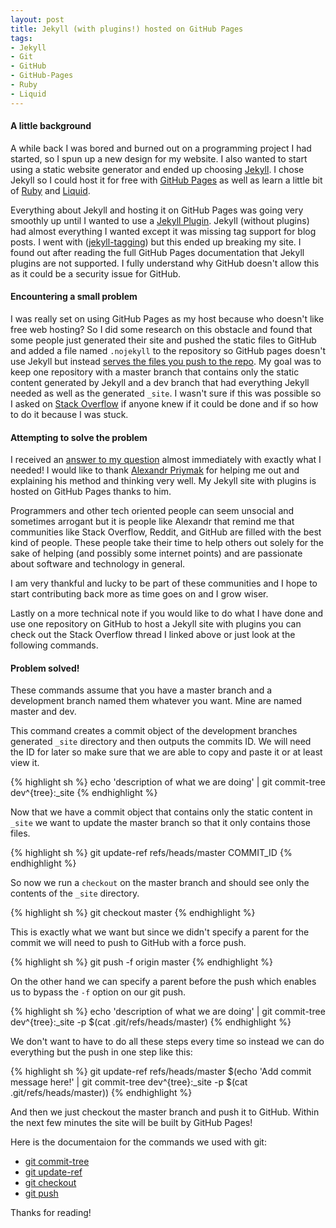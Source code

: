 ```yaml
---
layout: post
title: Jekyll (with plugins!) hosted on GitHub Pages
tags:
- Jekyll
- Git
- GitHub
- GitHub-Pages
- Ruby
- Liquid
---
```


#### A little background ####
A while back I was bored and burned out on a programming project I had started, so I spun up a new design for my website. I also wanted to start using a static website generator and ended up choosing [Jekyll](http://jekyllrb.com). I chose Jekyll so I could host it for free with [GitHub Pages](http://pages.github.com/) as well as learn a little bit of [Ruby](http://www.ruby-lang.org/en/) and [Liquid](https://github.com/Shopify/liquid).

Everything about Jekyll and hosting it on GitHub Pages was going very smoothly up until I wanted to use a [Jekyll Plugin](https://github.com/mojombo/jekyll/wiki/Plugins). Jekyll (without plugins) had almost everything I wanted except it was missing tag support for blog posts. I went with ([jekyll-tagging](https://github.com/pattex/jekyll-tagging)) but this ended up breaking my site. I found out after reading the full GitHub Pages documentation that Jekyll plugins are not supported. I fully understand why GitHub doesn't allow this as it could be a security issue for GitHub.

#### Encountering a small problem ####
I was really set on using GitHub Pages as my host because who doesn't like free web hosting? So I did some research on this obstacle and found that some people just generated their site and pushed the static files to GitHub and added a file named `.nojekyll` to the repository so GitHub pages doesn't use Jekyll but instead [serves the files you push to the repo](https://help.github.com/articles/files-that-start-with-an-underscore-are-missing). My goal was to keep one repository with a master branch that contains only the static content generated by Jekyll and a dev branch that had everything Jekyll needed as well as the generated `_site`. I wasn't sure if this was possible so I asked on [Stack Overflow](http://stackoverflow.com/) if anyone knew if it could be done and if so how to do it because I was stuck.

#### Attempting to solve the problem ####
I received an [answer to my question](http://stackoverflow.com/questions/11678592/is-it-possible-to-have-a-github-repo-with-two-branches-that-contain-different-di) almost immediately with exactly what I needed! I would like to thank [Alexandr Priymak](http://stackoverflow.com/users/599922/alexandr-priymak) for helping me out and explaining his method and thinking very well. My Jekyll site with plugins is hosted on GitHub Pages thanks to him.

Programmers and other tech oriented people can seem unsocial and sometimes arrogant but it is people like Alexandr that remind me that communities like Stack Overflow, Reddit, and GitHub are filled with the best kind of people. These people take their time to help others out solely for the sake of helping (and possibly some internet points) and are passionate about software and technology in general.

I am very thankful and lucky to be part of these communities and I hope to start contributing back more as time goes on and I grow wiser.

Lastly on a more technical note if you would like to do what I have done and use one repository on GitHub to host a Jekyll site with plugins you can check out the Stack Overflow thread I linked above or just look at the following commands.

#### Problem solved! ####
These commands assume that you have a master branch and a development branch named them whatever you want. Mine are named master and dev.

This command creates a commit object of the development branches generated `_site` directory and then outputs the commits ID. We will need the ID for later so make sure that we are able to copy and paste it or at least view it.

{% highlight sh %}
echo 'description of what we are doing' | git commit-tree dev^{tree}:_site
{% endhighlight %}

Now that we have a commit object that contains only the static content in `_site` we want to update the master branch so that it only contains those files.

{% highlight sh %}
git update-ref refs/heads/master COMMIT_ID
{% endhighlight %}

So now we run a `checkout` on the master branch and should see only the contents of the `_site` directory.

{% highlight sh %}
git checkout master
{% endhighlight %}

This is exactly what we want but since we didn't specify a parent for the commit we will need to push to GitHub with a force push.

{% highlight sh %}
git push -f origin master
{% endhighlight %}

On the other hand we can specify a parent before the push which enables us to bypass the `-f` option on our git push.

{% highlight sh %}
echo 'description of what we are doing' | git commit-tree dev^{tree}:_site -p $(cat .git/refs/heads/master)
{% endhighlight %}

We don't want to have to do all these steps every time so instead we can do everything but the push in one step like this:

{% highlight sh %}
git update-ref refs/heads/master $(echo 'Add commit message here!' | git commit-tree dev^{tree}:_site -p $(cat .git/refs/heads/master))
{% endhighlight %}

And then we just checkout the master branch and push it to GitHub. Within the next few minutes the site will be built by GitHub Pages!

Here is the documentaion for the commands we used with git:

* [git commit-tree](http://www.kernel.org/pub/software/scm/git/docs/git-commit-tree.html)
* [git update-ref](http://www.kernel.org/pub/software/scm/git/docs/git-update-ref.html)
* [git checkout](http://www.kernel.org/pub/software/scm/git/docs/git-checkout.html)
* [git push](http://www.kernel.org/pub/software/scm/git/docs/git-push.html)

Thanks for reading!